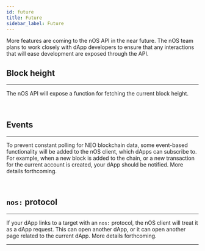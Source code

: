 ```yaml
---
id: future
title: Future
sidebar_label: Future
---
```



More features are coming to the nOS API in the near future. The nOS team plans to work closely with
dApp developers to ensure that any interactions that will ease development are exposed through the
API.


## Block height
---
The nOS API will expose a function for fetching the current block height.

&nbsp;

## Events
---
To prevent constant polling for NEO blockchain data, some event-based functionality will be added to
the nOS client, which dApps can subscribe to.  For example, when a new block is added to the chain,
or a new transaction for the current account is created, your dApp should be notified.  More details
forthcoming.

&nbsp;

## `nos:` protocol
---
If your dApp links to a target with an `nos:` protocol, the nOS client will treat it as a dApp
request.  This can open another dApp, or it can open another page related to the current dApp.
More details forthcoming.


---